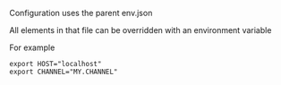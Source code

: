Configuration uses the parent env.json

All elements in that file can be overridden with an environment variable

For example

```
export HOST="localhost"
export CHANNEL="MY.CHANNEL"
```